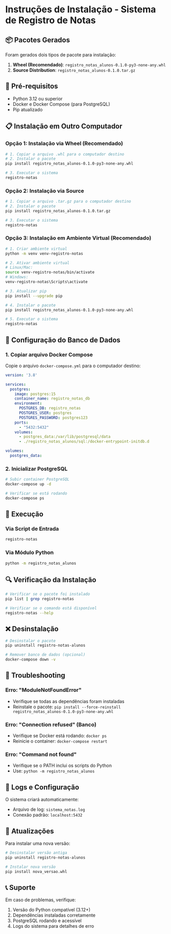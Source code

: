 # Instruções de Instalação - Sistema de Registro de Notas

## 📦 Pacotes Gerados

Foram gerados dois tipos de pacote para instalação:

1. **Wheel (Recomendado)**: `registro_notas_alunos-0.1.0-py3-none-any.whl`
2. **Source Distribution**: `registro_notas_alunos-0.1.0.tar.gz`

## 🔧 Pré-requisitos

- Python 3.12 ou superior
- Docker e Docker Compose (para PostgreSQL)
- Pip atualizado

## 📋 Instalação em Outro Computador

### Opção 1: Instalação via Wheel (Recomendado)

```bash
# 1. Copiar o arquivo .whl para o computador destino
# 2. Instalar o pacote
pip install registro_notas_alunos-0.1.0-py3-none-any.whl

# 3. Executar o sistema
registro-notas
```

### Opção 2: Instalação via Source

```bash
# 1. Copiar o arquivo .tar.gz para o computador destino
# 2. Instalar o pacote
pip install registro_notas_alunos-0.1.0.tar.gz

# 3. Executar o sistema
registro-notas
```

### Opção 3: Instalação em Ambiente Virtual (Recomendado)

```bash
# 1. Criar ambiente virtual
python -m venv venv-registro-notas

# 2. Ativar ambiente virtual
# Linux/Mac:
source venv-registro-notas/bin/activate
# Windows:
venv-registro-notas\Scripts\activate

# 3. Atualizar pip
pip install --upgrade pip

# 4. Instalar o pacote
pip install registro_notas_alunos-0.1.0-py3-none-any.whl

# 5. Executar o sistema
registro-notas
```

## 🐳 Configuração do Banco de Dados

### 1. Copiar arquivo Docker Compose

Copie o arquivo `docker-compose.yml` para o computador destino:

```yaml
version: '3.8'

services:
  postgres:
    image: postgres:15
    container_name: registro_notas_db
    environment:
      POSTGRES_DB: registro_notas
      POSTGRES_USER: postgres
      POSTGRES_PASSWORD: postgres123
    ports:
      - "5432:5432"
    volumes:
      - postgres_data:/var/lib/postgresql/data
      - ./registro_notas_alunos/sql:/docker-entrypoint-initdb.d

volumes:
  postgres_data:
```

### 2. Inicializar PostgreSQL

```bash
# Subir container PostgreSQL
docker-compose up -d

# Verificar se está rodando
docker-compose ps
```

## 🚀 Execução

### Via Script de Entrada
```bash
registro-notas
```

### Via Módulo Python
```bash
python -m registro_notas_alunos
```

## 🔍 Verificação da Instalação

```bash
# Verificar se o pacote foi instalado
pip list | grep registro-notas

# Verificar se o comando está disponível
registro-notas --help
```

## ❌ Desinstalação

```bash
# Desinstalar o pacote
pip uninstall registro-notas-alunos

# Remover banco de dados (opcional)
docker-compose down -v
```

## 🐛 Troubleshooting

### Erro: "ModuleNotFoundError"
- Verifique se todas as dependências foram instaladas
- Reinstale o pacote: `pip install --force-reinstall registro_notas_alunos-0.1.0-py3-none-any.whl`

### Erro: "Connection refused" (Banco)
- Verifique se Docker está rodando: `docker ps`
- Reinicie o container: `docker-compose restart`

### Erro: "Command not found"
- Verifique se o PATH inclui os scripts do Python
- Use: `python -m registro_notas_alunos`

## 📝 Logs e Configuração

O sistema criará automaticamente:
- Arquivo de log: `sistema_notas.log`
- Conexão padrão: `localhost:5432`

## 🔄 Atualizações

Para instalar uma nova versão:

```bash
# Desinstalar versão antiga
pip uninstall registro-notas-alunos

# Instalar nova versão
pip install nova_versao.whl
```

## 📞 Suporte

Em caso de problemas, verifique:
1. Versão do Python compatível (3.12+)
2. Dependências instaladas corretamente
3. PostgreSQL rodando e acessível
4. Logs do sistema para detalhes de erro
